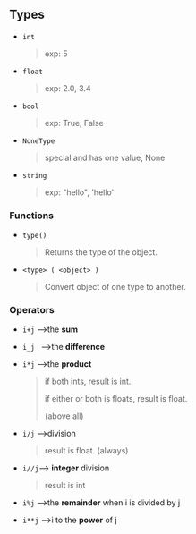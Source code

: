## Types

- `int `

  > exp: 5

- `float`

  > exp: 2.0, 3.4

- `bool`

  > exp: True, False

- `NoneType`

  > special and has one value, None

- `string`

  > exp: "hello", 'hello'

### Functions 

- `type()`

  > Returns the type of the object.

- `<type> ( <object> )`

  > Convert object of one type to another.

### Operators

- `i+j` -->the **sum**

- `i_j ` -->the **difference**

- `i*j` -->the **product**

  > if both ints, result is int.
  >
  > if either or both is floats, result is float.
  >
  > (above all)

- `i/j` -->division

  > result is float. (always)

- `i//j`--> **integer** division

  > result is int

- `i%j` -->the **remainder** when i is divided by j

- `i**j` -->i to the **power** of j


